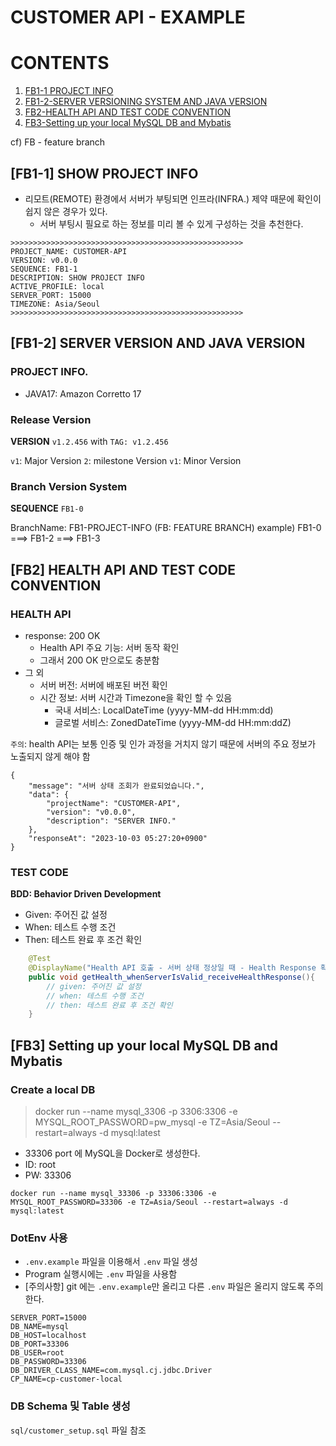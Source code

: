 # CUSTOMER API - EXAMPLE

# CONTENTS
1. [FB1-1 PROJECT INFO](#fb1-1-show-project-info)
2. [FB1-2-SERVER VERSIONING SYSTEM AND JAVA VERSION](#fb1-2-server-version-and-java-version)
3. [FB2-HEALTH API AND TEST CODE CONVENTION](#fb2-health-api-and-test-code-convention)
4. [FB3-Setting up your local MySQL DB and Mybatis](#fb3-setting-up-your-local-mysql-db-and-mybatis)


cf) FB - feature branch
## [FB1-1] SHOW PROJECT INFO
* 리모트(REMOTE) 환경에서 서버가 부팅되면 인프라(INFRA.) 제약 때문에 확인이 쉽지 않은 경우가 있다.
  * 서버 부팅시 필요로 하는 정보를 미리 볼 수 있게 구성하는 것을 추천한다.

```text
>>>>>>>>>>>>>>>>>>>>>>>>>>>>>>>>>>>>>>>>>>>>>>>>>>>>
PROJECT_NAME: CUSTOMER-API
VERSION: v0.0.0
SEQUENCE: FB1-1
DESCRIPTION: SHOW PROJECT INFO
ACTIVE_PROFILE: local
SERVER_PORT: 15000
TIMEZONE: Asia/Seoul
>>>>>>>>>>>>>>>>>>>>>>>>>>>>>>>>>>>>>>>>>>>>>>>>>>>>
```
## [FB1-2] SERVER VERSION AND JAVA VERSION

### PROJECT INFO.
* JAVA17: Amazon Corretto 17

### Release Version
**VERSION**  `v1.2.456` with `TAG: v1.2.456`

`v1`: Major Version
`2`: milestone Version
`v1`: Minor Version

### Branch Version System
**SEQUENCE** `FB1-0`

BranchName: FB1-PROJECT-INFO (FB: FEATURE BRANCH)
example) FB1-0 ===> FB1-2 ===> FB1-3

## [FB2] HEALTH API AND TEST CODE CONVENTION

### HEALTH API
* response: 200 OK
  * Health API 주요 기능: 서버 동작 확인
  * 그래서 200 OK 만으로도 충분함
* 그 외
  * 서버 버전: 서버에 배포된 버전 확인
  * 시간 정보: 서버 시간과 Timezone을 확인 할 수 있음
    * 국내 서비스: LocalDateTime (yyyy-MM-dd HH:mm:dd)
    * 글로벌 서비스: ZonedDateTime (yyyy-MM-dd HH:mm:ddZ)

`주의`: health API는 보통 인증 및 인가 과정을 거치지 않기 때문에 서버의 주요 정보가 노출되지 않게 해야 함

```text
{
    "message": "서버 상태 조회가 완료되었습니다.",
    "data": {
        "projectName": "CUSTOMER-API",
        "version": "v0.0.0",
        "description": "SERVER INFO."
    },
    "responseAt": "2023-10-03 05:27:20+0900"
}
```
### TEST CODE
**BDD: Behavior Driven Development**
* Given: 주어진 값 설정
* When: 테스트 수행 조건
* Then: 테스트 완료 후 조건 확인

```java
    @Test
    @DisplayName("Health API 호출 - 서버 상태 정상일 때 - Health Response 확인")
    public void getHealth_whenServerIsValid_receiveHealthResponse(){
        // given: 주어진 값 설정
        // when: 테스트 수행 조건
        // then: 테스트 완료 후 조건 확인 
    }
```

## [FB3] Setting up your local MySQL DB and Mybatis
### Create a local DB
> docker run --name mysql_3306 -p 3306:3306 -e MYSQL_ROOT_PASSWORD=pw_mysql -e TZ=Asia/Seoul --restart=always -d mysql:latest

* 33306 port 에 MySQL을 Docker로 생성한다.
* ID: root
* PW: 33306
```shell
docker run --name mysql_33306 -p 33306:3306 -e MYSQL_ROOT_PASSWORD=33306 -e TZ=Asia/Seoul --restart=always -d mysql:latest
```
### DotEnv 사용
* `.env.example` 파일을 이용해서 `.env` 파일 생성
* Program 실행시에는 `.env` 파일을 사용함
* [주의사항] git 에는 `.env.example`만 올리고 다른 `.env` 파일은 올리지 않도록 주의 한다.

```dotenv
SERVER_PORT=15000
DB_NAME=mysql
DB_HOST=localhost
DB_PORT=33306
DB_USER=root
DB_PASSWORD=33306
DB_DRIVER_CLASS_NAME=com.mysql.cj.jdbc.Driver
CP_NAME=cp-customer-local
```

### DB Schema 및 Table 생성
`sql/customer_setup.sql` 파일 참조
